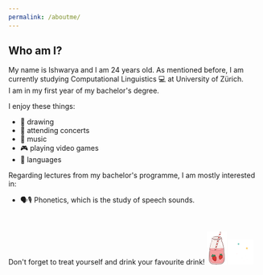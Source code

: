 ```yaml
---
permalink: /aboutme/
---
```


## Who am I?<br>

My name is Ishwarya and I am 24 years old. As mentioned before, I am currently studying Computational Linguistics 💻 at University of Zürich.<br>I am in my first year of my bachelor's degree.<br>

I enjoy these things:<br>

- 🎨 drawing
- 🥳 attending concerts
- 🎵 music
- 🎮 playing video games
- 📕 languages

Regarding lectures from my bachelor's programme, I am mostly interested in:<br>

- 🗣️🎙️ Phonetics, which is the study of speech sounds.<br>
<br><br>



Don't forget to treat yourself and drink your favourite drink! ![Strawberry milk](/assets/images/resized_strawberry_1.png) <img src="/assets/images/sparklenew.gif" width="50" height="50"/>


